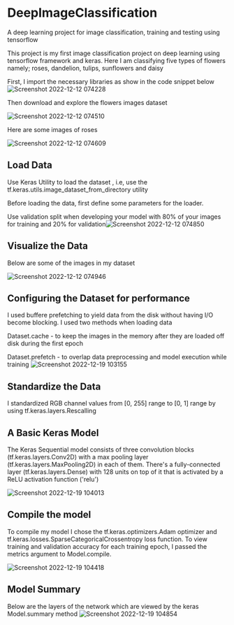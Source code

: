# DeepImageClassification
A deep learning project for image classification, training and testing using tensorflow

This project is my first image classification project on deep learning using tensorflow framework and keras.
Here I am classifying five types of flowers namely; roses, dandelion, tulips, sunflowers and daisy


First, I import the necessary libraries as show in the code snippet below![Screenshot 2022-12-12 074228](https://user-images.githubusercontent.com/78556152/208366501-f7c4a21e-f1df-40ca-b3d6-eb3c4d668410.png)


Then download and explore the flowers images dataset

![Screenshot 2022-12-12 074510](https://user-images.githubusercontent.com/78556152/208367054-61d3cf33-2677-46a8-87d4-9d7a05c0d778.png)

Here are some images of roses

![Screenshot 2022-12-12 074609](https://user-images.githubusercontent.com/78556152/208367514-4f29785b-4dfc-4292-9681-a04c0aa243f4.png)


## Load Data
Use Keras Utility to load the dataset , i.e,  use the tf.keras.utils.image_dataset_from_directory utility

Before loading the data, first define some parameters for the loader.

Use validation split when developing your model with 80% of your images for training and 20% for validation![Screenshot 2022-12-12 074850](https://user-images.githubusercontent.com/78556152/208369339-5e07ddd2-89a8-4c53-ad2b-a3aeeff2abfe.png)


## Visualize the Data

Below are some of the images in my dataset

![Screenshot 2022-12-12 074946](https://user-images.githubusercontent.com/78556152/208369889-f0ed49dd-6d1d-4b2d-9753-9217d7d7837a.png)


## Configuring the Dataset for performance

I used buffere prefetching to yield data from the disk without having I/O become blocking. I used two methods when loading data

Dataset.cache - to keep the images in the memory after they are loaded off disk during the first epoch

Dataset.prefetch - to overlap data preprocessing and model execution while training
![Screenshot 2022-12-19 103155](https://user-images.githubusercontent.com/78556152/208371449-478aef66-8e2c-4651-a232-37720d86b643.png)

## Standardize the Data

I standardized RGB channel values from [0, 255] range to [0, 1] range by using tf.keras.layers.Rescalling

## A Basic Keras Model

The Keras Sequential model consists of three convolution blocks (tf.keras.layers.Conv2D) with a max pooling layer (tf.keras.layers.MaxPooling2D) in each of them. There's a fully-connected layer (tf.keras.layers.Dense) with 128 units on top of it that is activated by a ReLU activation function ('relu')

![Screenshot 2022-12-19 104013](https://user-images.githubusercontent.com/78556152/208372711-97cf074d-4d0e-40a9-806b-a82a66c5a81f.png)

## Compile the model

To compile my model I chose the tf.keras.optimizers.Adam optimizer and tf.keras.losses.SparseCategoricalCrossentropy loss function. To view training and validation accuracy for each training epoch, I passed the metrics argument to Model.compile.

![Screenshot 2022-12-19 104418](https://user-images.githubusercontent.com/78556152/208373548-be317984-e125-4cfb-ab04-abc2ebcbc6d7.png)

## Model Summary

Below are the layers of the network which are viewed by the keras Model.summary method
![Screenshot 2022-12-19 104854](https://user-images.githubusercontent.com/78556152/208374095-6c1ddb11-958a-4ef9-be6d-6862d04e1287.png)



